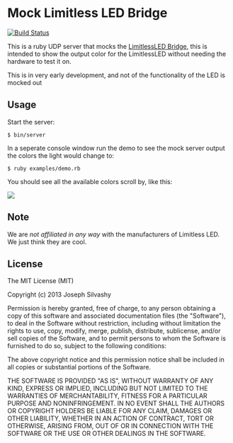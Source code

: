 Mock Limitless LED Bridge
=========================

[![Build Status](https://travis-ci.org/jpsilvashy/mock-lled.png?branch=master)](https://travis-ci.org/jpsilvashy/mock-lled)

This is a ruby UDP server that mocks the [LimitlessLED Bridge](http://www.limitlessled.com/), this is intended to show the output color for the LimitlessLED without needing the hardware to test it on.

This is in very early development, and not of the functionality of the LED is mocked out

## Usage

Start the server:

    $ bin/server

In a seperate console window run the demo to see the mock server output the colors the light would change to:

    $ ruby examples/demo.rb

You should see all the available colors scroll by, like this:

![](https://www.evernote.com/shard/s5/sh/8a0f9424-b8b8-448c-9fbb-946d91744d5b/6b88fa7df4d3c190e02c6a7a43bcb9d0/deep/0/example.jpg)

## Note

We are *not affiliated in any way* with the manufacturers of Limitless LED. We just think they are cool.

## License

The MIT License (MIT)

Copyright (c) 2013 Joseph Silvashy

Permission is hereby granted, free of charge, to any person obtaining a copy of
this software and associated documentation files (the "Software"), to deal in
the Software without restriction, including without limitation the rights to
use, copy, modify, merge, publish, distribute, sublicense, and/or sell copies of
the Software, and to permit persons to whom the Software is furnished to do so,
subject to the following conditions:

The above copyright notice and this permission notice shall be included in all
copies or substantial portions of the Software.

THE SOFTWARE IS PROVIDED "AS IS", WITHOUT WARRANTY OF ANY KIND, EXPRESS OR
IMPLIED, INCLUDING BUT NOT LIMITED TO THE WARRANTIES OF MERCHANTABILITY, FITNESS
FOR A PARTICULAR PURPOSE AND NONINFRINGEMENT. IN NO EVENT SHALL THE AUTHORS OR
COPYRIGHT HOLDERS BE LIABLE FOR ANY CLAIM, DAMAGES OR OTHER LIABILITY, WHETHER
IN AN ACTION OF CONTRACT, TORT OR OTHERWISE, ARISING FROM, OUT OF OR IN
CONNECTION WITH THE SOFTWARE OR THE USE OR OTHER DEALINGS IN THE SOFTWARE.
